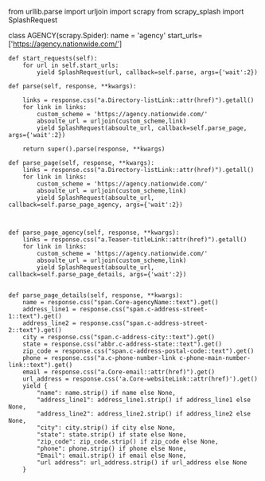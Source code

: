 
from urllib.parse import urljoin
import scrapy
from scrapy_splash import SplashRequest

class AGENCY(scrapy.Spider):
    name = 'agency'
    start_urls= ['https://agency.nationwide.com/']

    def start_requests(self):
        for url in self.start_urls:
            yield SplashRequest(url, callback=self.parse, args={'wait':2})

    def parse(self, response, **kwargs):

        links = response.css("a.Directory-listLink::attr(href)").getall()
        for link in links:
            custom_scheme = 'https://agency.nationwide.com/'
            absoulte_url = urljoin(custom_scheme,link)
            yield SplashRequest(absoulte_url, callback=self.parse_page, args={'wait':2})

        return super().parse(response, **kwargs)
    
    def parse_page(self, response, **kwargs):
        links = response.css("a.Directory-listLink::attr(href)").getall()
        for link in links:
            custom_scheme = 'https://agency.nationwide.com/'
            absoulte_url = urljoin(custom_scheme,link)
            yield SplashRequest(absoulte_url, callback=self.parse_page_agency, args={'wait':2})

        
    
    def parse_page_agency(self, response, **kwargs):
        links = response.css("a.Teaser-titleLink::attr(href)").getall()
        for link in links:
            custom_scheme = 'https://agency.nationwide.com/'
            absoulte_url = urljoin(custom_scheme,link)
            yield SplashRequest(absoulte_url, callback=self.parse_page_details, args={'wait':2})

    
    def parse_page_details(self, response, **kwargs):
        name = response.css("span.Core-agencyName::text").get()
        address_line1 = response.css("span.c-address-street-1::text").get()
        address_line2 = response.css("span.c-address-street-2::text").get()
        city = response.css("span.c-address-city::text").get()
        state = response.css("abbr.c-address-state::text").get()
        zip_code = response.css("span.c-address-postal-code::text").get()
        phone = response.css("a.c-phone-number-link c-phone-main-number-link::text").get()
        email = response.css("a.Core-email::attr(href)").get()
        url_address = response.css('a.Core-websiteLink::attr(href)').get()
        yield {
            "name": name.strip() if name else None,
            "address_line1": address_line1.strip() if address_line1 else None,
            "address_line2": address_line2.strip() if address_line2 else None,
            "city": city.strip() if city else None,
            "state": state.strip() if state else None,
            "zip_code": zip_code.strip() if zip_code else None,
            "phone": phone.strip() if phone else None,
            "Email": email.strip() if email else None,
            "url address": url_address.strip() if url_address else None
        }
        

